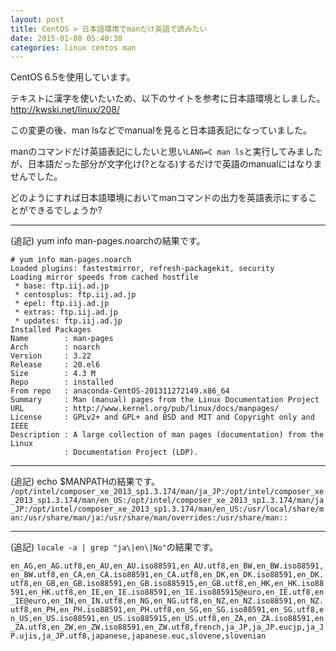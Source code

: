 ```yaml
---
layout: post
title: CentOS > 日本語環境でmanだけ英語で読みたい
date: 2015-01-08 05:40:38
categories: linux centos man
---
```

<!-- {% raw %} -->
<p>CentOS 6.5を使用しています。</p>

<p>テキストに漢字を使いたいため、以下のサイトを参考に日本語環境としました。
<a href="http://kwski.net/linux/208/" rel="nofollow">http://kwski.net/linux/208/</a></p>

<p>この変更の後、man lsなどでmanualを見ると日本語表記になっていました。</p>

<p>manのコマンドだけ英語表記にしたいと思い<code>LANG=C man ls</code>と実行してみましたが、日本語だった部分が文字化け(?となる)するだけで英語のmanualにはなりませんでした。</p>

<p>どのようにすれば日本語環境においてmanコマンドの出力を英語表示にすることができるでしょうか?</p>

<p><hr>
(追記)
yum info man-pages.noarchの結果です。</p>

<pre><code># yum info man-pages.noarch
Loaded plugins: fastestmirror, refresh-packagekit, security
Loading mirror speeds from cached hostfile
 * base: ftp.iij.ad.jp
 * centosplus: ftp.iij.ad.jp
 * epel: ftp.iij.ad.jp
 * extras: ftp.iij.ad.jp
 * updates: ftp.iij.ad.jp
Installed Packages
Name        : man-pages
Arch        : noarch
Version     : 3.22
Release     : 20.el6
Size        : 4.3 M
Repo        : installed
From repo   : anaconda-CentOS-201311272149.x86_64
Summary     : Man (manual) pages from the Linux Documentation Project
URL         : http://www.kernel.org/pub/linux/docs/manpages/
License     : GPLv2+ and GPL+ and BSD and MIT and Copyright only and IEEE
Description : A large collection of man pages (documentation) from the Linux
            : Documentation Project (LDP).
</code></pre>

<p><hr>
(追記) echo $MANPATHの結果です。
<code>/opt/intel/composer_xe_2013_sp1.3.174/man/ja_JP:/opt/intel/composer_xe_2013_sp1.3.174/man/en_US:/opt/intel/composer_xe_2013_sp1.3.174/man/ja_JP:/opt/intel/composer_xe_2013_sp1.3.174/man/en_US:/usr/local/share/man:/usr/share/man/ja:/usr/share/man/overrides:/usr/share/man::</code></p>

<p><hr>
(追記) <code>locale -a | grep "ja\|en\|No"</code>の結果です。</p>

<p><code>en_AG,en_AG.utf8,en_AU,en_AU.iso88591,en_AU.utf8,en_BW,en_BW.iso88591,en_BW.utf8,en_CA,en_CA.iso88591,en_CA.utf8,en_DK,en_DK.iso88591,en_DK.utf8,en_GB,en_GB.iso88591,en_GB.iso885915,en_GB.utf8,en_HK,en_HK.iso88591,en_HK.utf8,en_IE,en_IE.iso88591,en_IE.iso885915@euro,en_IE.utf8,en_IE@euro,en_IN,en_IN.utf8,en_NG,en_NG.utf8,en_NZ,en_NZ.iso88591,en_NZ.utf8,en_PH,en_PH.iso88591,en_PH.utf8,en_SG,en_SG.iso88591,en_SG.utf8,en_US,en_US.iso88591,en_US.iso885915,en_US.utf8,en_ZA,en_ZA.iso88591,en_ZA.utf8,en_ZW,en_ZW.iso88591,en_ZW.utf8,french,ja_JP,ja_JP.eucjp,ja_JP.ujis,ja_JP.utf8,japanese,japanese.euc,slovene,slovenian</code></p>
<!-- {% endraw %} -->
